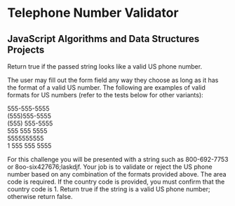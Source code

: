 # Telephone Number Validator
## JavaScript Algorithms and Data Structures Projects
Return true if the passed string looks like a valid US phone number.

The user may fill out the form field any way they choose as long as it has the format of a valid US number. The following are examples of valid formats for US numbers (refer to the tests below for other variants):

555-555-5555 <br/>
(555)555-5555 <br/>
(555) 555-5555 <br/>
555 555 5555 <br/>
5555555555 <br/>
1 555 555 5555 <br/>

For this challenge you will be presented with a string such as 800-692-7753 or 8oo-six427676;laskdjf. Your job is to validate or reject the US phone number based on any combination of the formats provided above. The area code is required. If the country code is provided, you must confirm that the country code is 1. Return true if the string is a valid US phone number; otherwise return false.
